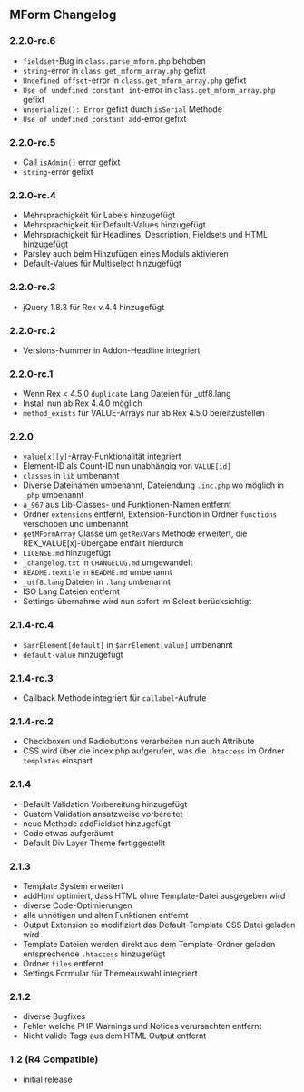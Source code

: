 ## MForm Changelog

### 2.2.0-rc.6

* `fieldset`-Bug in `class.parse_mform.php` behoben
* `string`-error in `class.get_mform_array.php` gefixt
* `Undefined offset`-error in `class.get_mform_array.php` gefixt
* `Use of undefined constant int`-error in `class.get_mform_array.php` gefixt
* `unserialize(): Error` gefixt durch `isSerial` Methode
* `Use of undefined constant add`-error gefixt

### 2.2.0-rc.5

* Call `isAdmin()` error gefixt
* `string`-error gefixt

### 2.2.0-rc.4

* Mehrsprachigkeit für Labels hinzugefügt
* Mehrsprachigkeit für Default-Values hinzugefügt
* Mehrsprachigkeit für Headlines, Description, Fieldsets und HTML hinzugefügt
* Parsley auch beim Hinzufügen eines Moduls aktivieren
* Default-Values für Multiselect hinzugefügt

### 2.2.0-rc.3

* jQuery 1.8.3 für Rex v.4.4 hinzugefügt

### 2.2.0-rc.2

* Versions-Nummer in Addon-Headline integriert

### 2.2.0-rc.1

* Wenn Rex < 4.5.0 `duplicate` Lang Dateien für _utf8.lang
* Install nun ab Rex 4.4.0 möglich
* `method_exists` für VALUE-Arrays nur ab Rex 4.5.0 bereitzustellen

### 2.2.0

* `value[x][y]`-Array-Funktionalität integriert
* Element-ID als Count-ID nun unabhängig von `VALUE[id]`
* `classes` in `lib` umbenannt
* Diverse Dateinamen umbenannt, Dateiendung `.inc.php` wo möglich in `.php` umbenannt
* `a_967` aus Lib-Classes- und Funktionen-Namen entfernt
* Ordner `extensions` entfernt, Extension-Function in Ordner `functions` verschoben und umbenannt
* `getMFormArray` Classe um `getRexVars` Methode erweitert, die REX_VALUE[x]-Übergabe entfällt hierdurch
* `LICENSE.md` hinzugefügt
* `_changelog.txt` in `CHANGELOG.md` umgewandelt
* `README.textile` in `README.md` umbenannt
* `_utf8.lang` Dateien in `.lang` umbenannt
* ISO Lang Dateien entfernt
* Settings-übernahme wird nun sofort im Select berücksichtigt

### 2.1.4-rc.4

* `$arrElement[default]` in `$arrElement[value]` umbenannt
* `default-value` hinzugefügt

### 2.1.4-rc.3

* Callback Methode integriert für `callabel`-Aufrufe

### 2.1.4-rc.2

* Checkboxen und Radiobuttons verarbeiten nun auch Attribute
* CSS wird über die index.php aufgerufen, was die `.htaccess` im Ordner `templates` einspart
  
### 2.1.4

* Default Validation Vorbereitung hinzugefügt
* Custom Validation ansatzweise vorbereitet
* neue Methode addFieldset hinzugefügt
* Code etwas aufgeräumt
* Default Div Layer Theme fertiggestellt

### 2.1.3

* Template System erweitert
* addHtml optimiert, dass HTML ohne Template-Datei ausgegeben wird
* diverse Code-Optimierungen
* alle unnötigen und alten Funktionen entfernt
* Output Extension so modifiziert das Default-Template CSS Datei geladen wird
* Template Dateien werden direkt aus dem Template-Ordner geladen entsprechende `.htaccess` hinzugefügt
* Ordner `files` entfernt
* Settings Formular für Themeauswahl integriert

### 2.1.2

* diverse Bugfixes
* Fehler welche PHP Warnings und Notices verursachten entfernt
* Nicht valide Tags aus dem HTML Output entfernt

### 1.2 (R4 Compatible)

* initial release